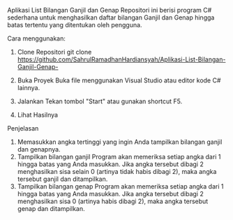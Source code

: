 Aplikasi List Bilangan Ganjil dan Genap
Repositori ini berisi program C# sederhana untuk menghasilkan daftar bilangan Ganjil dan Genap hingga batas tertentu yang ditentukan oleh pengguna.

Cara menggunakan:
1. Clone Repositori
   git clone https://github.com/SahrulRamadhanHardiansyah/Aplikasi-List-Bilangan-Ganjil-Genap-

2. Buka Proyek
   Buka file menggunakan Visual Studio atau editor kode C# lainnya.

3. Jalankan
   Tekan tombol "Start" atau gunakan shortcut F5.

4. Lihat Hasilnya

Penjelasan
1. Memasukkan angka tertinggi yang ingin Anda tampilkan bilangan ganjil dan genapnya.
2. Tampilkan bilangan ganjil
   Program akan memeriksa setiap angka dari 1 hingga batas yang Anda masukkan.
   Jika angka tersebut dibagi 2 menghasilkan sisa selain 0 (artinya tidak habis dibagi 2), maka angka tersebut ganjil dan ditampilkan.
3. Tampilkan bilangan genap
   Program akan memeriksa setiap angka dari 1 hingga batas yang Anda masukkan.
   Jika angka tersebut dibagi 2 menghasilkan sisa 0 (artinya habis dibagi 2), maka angka tersebut genap dan ditampilkan.
